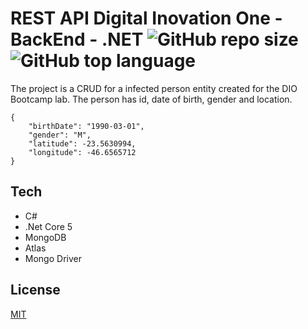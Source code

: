 # REST API Digital Inovation One - BackEnd - .NET ![GitHub repo size](https://img.shields.io/github/repo-size/victor-jvas/my-books) ![GitHub top language](https://img.shields.io/github/languages/top/victor-jvas/my-books)


The project is a CRUD for a infected person entity created for the DIO Bootcamp lab. The person has id, date of birth, gender and location.
```
{
	"birthDate": "1990-03-01",
	"gender": "M",
	"latitude": -23.5630994,
	"longitude": -46.6565712
}
```


## Tech
* C#
* .Net Core 5
* MongoDB
* Atlas
* Mongo Driver

## License
[MIT](https://choosealicense.com/licenses/mit/)

